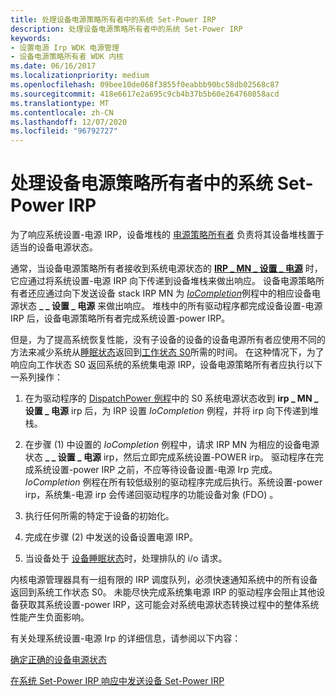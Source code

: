 ```yaml
---
title: 处理设备电源策略所有者中的系统 Set-Power IRP
description: 处理设备电源策略所有者中的系统 Set-Power IRP
keywords:
- 设置电源 Irp WDK 电源管理
- 设备电源策略所有者 WDK 内核
ms.date: 06/16/2017
ms.localizationpriority: medium
ms.openlocfilehash: 09bee10de068f3855f0eabbb90bc58db02568c87
ms.sourcegitcommit: 418e6617e2a695c9cb4b37b5b60e264760858acd
ms.translationtype: MT
ms.contentlocale: zh-CN
ms.lasthandoff: 12/07/2020
ms.locfileid: "96792727"
---
```

# <a name="handling-a-system-set-power-irp-in-a-device-power-policy-owner"></a>处理设备电源策略所有者中的系统 Set-Power IRP





为了响应系统设置-电源 IRP，设备堆栈的 [电源策略所有者](managing-device-power-policy.md) 负责将其设备堆栈置于适当的设备电源状态。

通常，当设备电源策略所有者接收到系统电源状态的 [**IRP \_ MN \_ 设置 \_ 电源**](./irp-mn-set-power.md) 时，它应通过将系统设置-电源 IRP 向下传递到设备堆栈来做出响应。 设备电源策略所有者还应通过向下发送设备 stack IRP MN 为 [*IoCompletion*](/windows-hardware/drivers/ddi/wdm/nc-wdm-io_completion_routine)例程中的相应设备电源状态 **\_ \_ 设置 \_ 电源** 来做出响应。 堆栈中的所有驱动程序都完成设备设置-电源 IRP 后，设备电源策略所有者完成系统设置-power IRP。

但是，为了提高系统恢复性能，没有子设备的设备的设备电源所有者应使用不同的方法来减少系统从[睡眠状态](system-sleeping-states.md)返回到[工作状态 S0](system-working-state-s0.md)所需的时间。 在这种情况下，为了响应向工作状态 S0 返回系统的系统集电源 IRP，设备电源策略所有者应执行以下一系列操作：

1.  在为驱动程序的 [DispatchPower 例程](dispatchpower-routines.md)中的 S0 系统电源状态收到 **irp \_ MN \_ 设置 \_ 电源** irp 后，为 IRP 设置 *IoCompletion* 例程，并将 irp 向下传递到堆栈。

2.  在步骤 (1) 中设置的 *IoCompletion* 例程中，请求 IRP MN 为相应的设备电源状态 **\_ \_ 设置 \_ 电源** irp，然后立即完成系统设置-POWER irp。 驱动程序在完成系统设置-power IRP 之前，不应等待设备设置-电源 Irp 完成。 *IoCompletion* 例程在所有较低级别的驱动程序完成后执行。系统设置-power irp，系统集-电源 irp 会传递回驱动程序的功能设备对象 (FDO) 。

3.  执行任何所需的特定于设备的初始化。

4.  完成在步骤 (2) 中发送的设备设置电源 IRP。

5.  当设备处于 [设备睡眠状态](device-sleeping-states.md)时，处理排队的 i/o 请求。

内核电源管理器具有一组有限的 IRP 调度队列，必须快速通知系统中的所有设备返回到系统工作状态 S0。 未能尽快完成系统集电源 IRP 的驱动程序会阻止其他设备获取其系统设置-power IRP，这可能会对系统电源状态转换过程中的整体系统性能产生负面影响。

有关处理系统设置-电源 Irp 的详细信息，请参阅以下内容：

[确定正确的设备电源状态](determining-the-correct-device-power-state.md)

[在系统 Set-Power IRP 响应中发送设备 Set-Power IRP](sending-a-device-set-power-irp-in-response-to-a-system-set-power-irp.md)

 

